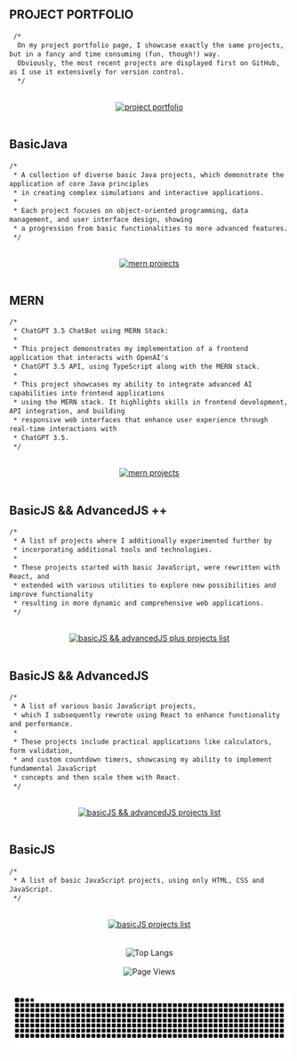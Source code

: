 ## PROJECT PORTFOLIO

```
 /*
  On my project portfolio page, I showcase exactly the same projects, but in a fancy and time consuming (fun, though!) way.
  Obviously, the most recent projects are displayed first on GitHub, as I use it extensively for version control.
  */
```

<br>

<div align="center">
  <a href="https://shcoobz.github.io/">
    <img src="https://img.shields.io/badge/project_portfolio-Link-28a745?style=for-the-badge&logo=github" alt="project portfolio"/>
  </a>
</div>

<br>

## BasicJava

```
/*
 * A collection of diverse basic Java projects, which demonstrate the application of core Java principles
 * in creating complex simulations and interactive applications.
 *
 * Each project focuses on object-oriented programming, data management, and user interface design, showing
 * a progression from basic functionalities to more advanced features.
 */

```

<br>

<div align="center">
  <a href="https://github.com/Shcoobz/list_basicJava-projects">
    <img src="https://img.shields.io/badge/basicJava_projects-List-28a745?style=for-the-badge&logo=github" alt="mern projects"/>
  </a>
</div>

<br>

## MERN

```
/*
 * ChatGPT 3.5 ChatBot using MERN Stack:
 *
 * This project demonstrates my implementation of a frontend application that interacts with OpenAI's
 * ChatGPT 3.5 API, using TypeScript along with the MERN stack.
 *
 * This project showcases my ability to integrate advanced AI capabilities into frontend applications
 * using the MERN stack. It highlights skills in frontend development, API integration, and building
 * responsive web interfaces that enhance user experience through real-time interactions with
 * ChatGPT 3.5.
 */
```

<br>

<div align="center">
  <a href="https://github.com/Shcoobz/list_mern-projects">
    <img src="https://img.shields.io/badge/mern_projects-List-28a745?style=for-the-badge&logo=github" alt="mern projects"/>
  </a>
</div>

<br>

## BasicJS && AdvancedJS ++

```
/*
 * A list of projects where I additionally experimented further by
 * incorporating additional tools and technologies.
 *
 * These projects started with basic JavaScript, were rewritten with React, and
 * extended with various utilities to explore new possibilities and improve functionality
 * resulting in more dynamic and comprehensive web applications.
 */
```

<br>

<div align="center">
  <a href="https://github.com/Shcoobz/list_basicJS-and-advancedJS-plus-projects">
    <img src="https://img.shields.io/badge/basicJS_and_advancedJS_++_projects-List-28a745?style=for-the-badge&logo=github" alt="basicJS && advancedJS plus projects list"/>
  </a>
</div>

<br>

## BasicJS && AdvancedJS

```
/*
 * A list of various basic JavaScript projects,
 * which I subsequently rewrote using React to enhance functionality and performance.
 *
 * These projects include practical applications like calculators, form validation,
 * and custom countdown timers, showcasing my ability to implement fundamental JavaScript
 * concepts and then scale them with React.
 */
```

<br>

<div align="center">
  <a href="https://github.com/Shcoobz/list_basicJS-and-advancedJS-projects">
    <img src="https://img.shields.io/badge/basicJS_and_advancedJS_projects-List-28a745?style=for-the-badge&logo=github" alt="basicJS && advancedJS projects list"/>
  </a>
</div>

<br>

## BasicJS

```
/*
 * A list of basic JavaScript projects, using only HTML, CSS and JavaScript.
 */
```

<br>

<div align="center">
  <a href="https://github.com/Shcoobz/list_basicJS-projects">
    <img src="https://img.shields.io/badge/basicJS_projects-List-28a745?style=for-the-badge&logo=github" alt="basicJS projects list"/>
  </a>
</div>

<br>

<br>

<!-- Most used languages -->
<div align="center">
  <img src="https://github-readme-stats.vercel.app/api/top-langs/?username=Shcoobz&layout=compact&theme=dark" alt="Top Langs"/>
</div>

<br>

<!-- Visitor counter -->
<div align="center">
   <img src="https://komarev.com/ghpvc/?username=Shcoobz&style=for-the-badge&color=28A745&label=Page+Views" alt="Page Views"/>
</div>

##

<!-- Snake eating commits -->
<div align="center">
<img alt="GitHub Snake" src="https://raw.githubusercontent.com/Shcoobz/Shcoobz/output/github-contribution-grid-snake-dark.svg" />
</div>

